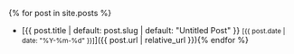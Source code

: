 {% for post in site.posts %}
- [{{ post.title | default: post.slug | default: "Untitled Post" }} <small>[<time>{{ post.date | date: "%Y-%m-%d" }}</time>]</small>]({{ post.url | relative_url }}){% endfor %}
